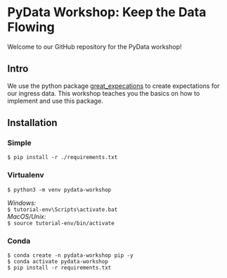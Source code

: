 # PyData Workshop: Keep the Data Flowing
Welcome to our GitHub repository for the PyData workshop!

## Intro
We use the python package [great_expecations](#https://greatexpectations.io) to create expectations for our ingress data. This workshop teaches you the basics on how to implement and use this package.

## Installation

### Simple
`$ pip install -r ./requirements.txt`  

### Virtualenv
`$ python3 -m venv pydata-workshop`  

*Windows:*  
`$ tutorial-env\Scripts\activate.bat`  
*MacOS/Unix:*  
`$ source tutorial-env/bin/activate`  

### Conda
`$ conda create -n pydata-workshop pip -y`  
`$ conda activate pydata-workshop`  
`$ pip install -r requirements.txt`  